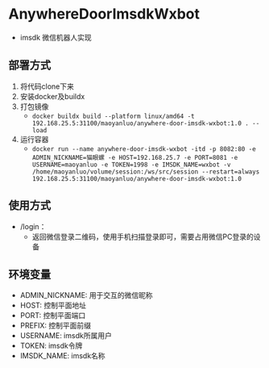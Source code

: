 # AnywhereDoorImsdkWxbot
* imsdk 微信机器人实现

## 部署方式
1. 将代码clone下来
2. 安装docker及buildx
3. 打包镜像
   * `docker buildx build --platform linux/amd64 -t 192.168.25.5:31100/maoyanluo/anywhere-door-imsdk-wxbot:1.0 . --load`
4. 运行容器
   * `docker run --name anywhere-door-imsdk-wxbot -itd -p 8082:80 -e ADMIN_NICKNAME=猫眼螺 -e HOST=192.168.25.7 -e PORT=8081 -e USERNAME=maoyanluo -e TOKEN=1998 -e IMSDK_NAME=wxbot -v /home/maoyanluo/volume/session:/ws/src/session --restart=always 192.168.25.5:31100/maoyanluo/anywhere-door-imsdk-wxbot:1.0`

## 使用方式
* /login：
  * 返回微信登录二维码，使用手机扫描登录即可，需要占用微信PC登录的设备

## 环境变量
* ADMIN_NICKNAME: 用于交互的微信昵称
* HOST: 控制平面地址
* PORT: 控制平面端口
* PREFIX: 控制平面前缀
* USERNAME: imsdk所属用户
* TOKEN: imsdk令牌
* IMSDK_NAME: imsdk名称